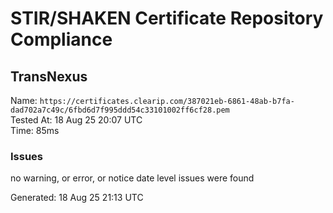 # STIR/SHAKEN Certificate Repository Compliance

## TransNexus

Name: `https://certificates.clearip.com/387021eb-6861-48ab-b7fa-dad702a7c49c/6fbd6d7f995ddd54c33101002ff6cf28.pem`\
Tested At: 18 Aug 25 20:07 UTC\
Time: 85ms

### Issues

no warning, or error, or notice date level issues were found

Generated: 18 Aug 25 21:13 UTC